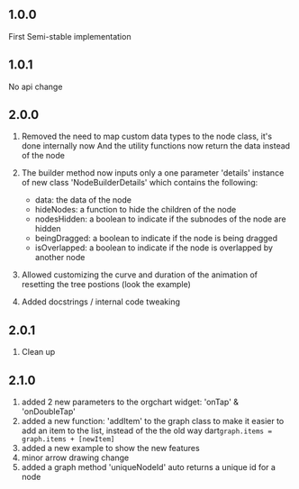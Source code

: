 ## 1.0.0

First Semi-stable implementation


## 1.0.1
No api change

## 2.0.0

1) Removed the need to map custom data types to the node class, it's done internally now
And the utility functions now return the data instead of the node


2) The builder method now inputs only a one parameter 'details' instance of new class 'NodeBuilderDetails' which contains the following:
    - data: the data of the node
    - hideNodes: a function to hide the children of the node
    - nodesHidden: a boolean to indicate if the subnodes of the node are hidden
    - beingDragged: a boolean to indicate if the node is being dragged
    - isOverlapped: a boolean to indicate if the node is overlapped by another node


3) Allowed customizing the curve and duration of the animation of resetting the tree postions (look the example)

4) Added docstrings / internal code tweaking



## 2.0.1

1) Clean up


## 2.1.0

1) added 2 new parameters to the orgchart widget: 'onTap' & 'onDoubleTap'
2) added a new function: 'addItem' to the graph class to make it easier to add an item to the list, instead of the the old way dart`graph.items = graph.items + [newItem]`
3) added a new example to show the new features
4) minor arrow drawing change
5) added a graph method 'uniqueNodeId' auto returns a unique id for a node